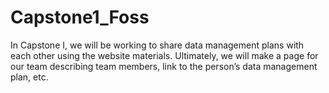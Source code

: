 # Capstone1_Foss
In Capstone I, we will be working to share data management plans with each other using the website materials. Ultimately, we will make a page for our team describing team members, link to the person’s data management plan, etc.
